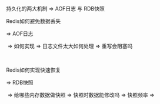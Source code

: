 持久化的两大机制 => AOF日志 与 RDB快照



Redis如何避免数据丢失

=> AOF日志

​	=> 如何实现 => 日志文件太大如何处理 => 重写会阻塞吗

​	



Redis如何实现快速恢复

=> RDB快照

​	=> 给哪些内存数据做快照 => 快照时数据能修改吗 => 快照频率 => 